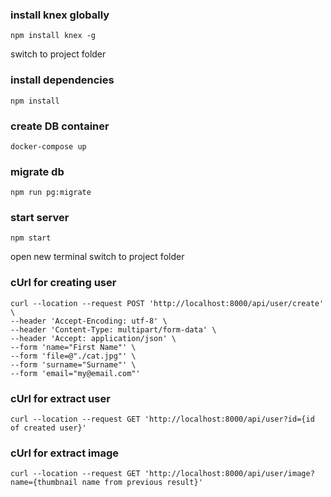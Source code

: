 ### install knex globally

```
npm install knex -g

```

switch to project folder

### install dependencies

```
npm install 

```

### create DB container

```
docker-compose up

```

### migrate db

```
npm run pg:migrate

```

### start server

```
npm start

```

open new terminal
switch to project folder

### cUrl for creating user
```
curl --location --request POST 'http://localhost:8000/api/user/create' \
--header 'Accept-Encoding: utf-8' \
--header 'Content-Type: multipart/form-data' \
--header 'Accept: application/json' \
--form 'name="First Name"' \
--form 'file=@"./cat.jpg"' \
--form 'surname="Surname"' \
--form 'email="my@email.com"'
```

### cUrl for extract user
```
curl --location --request GET 'http://localhost:8000/api/user?id={id of created user}'
```

### cUrl for extract image
```
curl --location --request GET 'http://localhost:8000/api/user/image?name={thumbnail name from previous result}'
```
 
